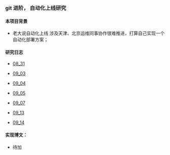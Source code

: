 ### git 进阶， 自动化上线研究

#### 本项目背景
* 老大说自动化上线  涉及天津、北京运维同事协作很难推进，打算自己实现一个自动化部署方案；


#### 研究日志
* [08_31](https://github.com/wteam-xq/testGit/blob/master/practice_log/08_31.md)

* [09_03](https://github.com/wteam-xq/testGit/blob/master/practice_log/09_03.md)

* [09_04](https://github.com/wteam-xq/testGit/blob/master/practice_log/09_04.md)

* [09_05](https://github.com/wteam-xq/testGit/blob/master/practice_log/09_05.md)

* [09_07](https://github.com/wteam-xq/testGit/blob/master/practice_log/09_07.md)

* [09_13](https://github.com/wteam-xq/testGit/blob/master/practice_log/09_13.md)

* [09_14](https://github.com/wteam-xq/testGit/blob/master/practice_log/09_14.md)


#### 实现博文：
* 待加